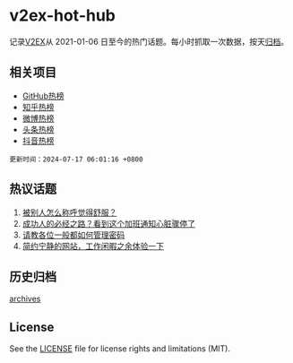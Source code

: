 # v2ex-hot-hub

 记录[V2EX](https://www.v2ex.com/)从 2021-01-06 日至今的热门话题。每小时抓取一次数据，按天[归档](archives)。
 
 ## 相关项目

- [GitHub热榜](https://github.com/it985/github-hot-hub)
- [知乎热榜](https://github.com/it985/zhihu-hot-hub)
- [微博热榜](https://github.com/it985/weibo-hot-hub)
- [头条热榜](https://github.com/it985/toutiao-hot-hub)
- [抖音热榜](https://github.com/it985/douyin-hot-hub)


 `更新时间：2024-07-17 06:01:16 +0800`

## 热议话题

1. [被别人怎么称呼觉得舒服？](https://www.v2ex.com/t/1057562)
1. [成功人的必经之路？看到这个加班通知心脏骤停了](https://www.v2ex.com/t/1057582)
1. [请教各位一般都如何管理密码](https://www.v2ex.com/t/1057583)
1. [简约宁静的网站，工作闲暇之余体验一下](https://www.v2ex.com/t/1057564)

## 历史归档

[archives](archives)

## License

See the [LICENSE](LICENSE) file for license rights and limitations (MIT).
